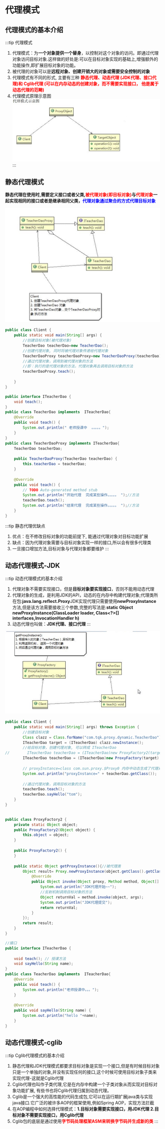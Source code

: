 # 代理模式

## 代理模式的基本介绍

:::tip 代理模式
1. 代理模式：为**一个对象提供一个替身**，以控制对这个对象的访问。即通过代理对象访问目标对象.这样做的好处是:可以在目标对象实现的基础上,增强额外的功能操作,即扩展目标对象的功能。
2. 被代理的对象可以是**远程对象、创建开销大的对象或需要安全控制的对象**
3. 代理模式有不同的形式, 主要有三种 <font color='red'><strong>静态代理、动态代理 (JDK代理、接口代理)和 Cglib代理 (可以在内存动态的创建对象，而不需要实现接口， 他是属于动态代理的范畴)</strong></font>
4. 代理模式原理示意图
<a data-fancybox title="代理模式原理" href="./image/proxy.jpg">![代理模式原理](./image/proxy.jpg)</a>
:::

## 静态代理模式

**静态代理在使用时,需要定义接口或者父类,<font color='red'><strong>被代理对象(即目标对象)</strong></font>与<font color='red'><strong>代理对象</strong></font>一起实现相同的接口或者是继承相同父类，<font color='blue'>代理对象通过聚合的方式代理目标对象</font>**

<a data-fancybox title="静态代理模式" href="./image/proxystatic.jpg">![静态代理模式](./image/proxystatic.jpg)</a>

```java
public class Client {
    public static void main(String[] args) {
        //创建目标对象(被代理对象)
        TeacherDao teacherDao=new TeacherDao();
        //创建代理对象, 同时将被代理对象传递给代理对象
        TeacherDaoProxy teacherDaoProxy=new TeacherDaoProxy(teacherDao);
        //通过代理对象，调用到被代理对象的方法
        //即：执行的是代理对象的方法，代理对象再去调用目标对象的方法
        teacherDaoProxy.teach();

    }
}
```
```java
public interface ITeacherDao {
    void teach();
}
public class TeacherDao implements  ITeacherDao{
    @Override
    public void teach() {
        System.out.println(" 老师授课中  。。。。。");
    }
}
public class TeacherDaoProxy implements ITeacherDao{
    TeacherDao teacherDao;

    public TeacherDaoProxy(TeacherDao teacherDao) {
        this.teacherDao = teacherDao;
    }

    @Override
    public void teach() {
        // TODO Auto-generated method stub
        System.out.println("开始代理  完成某些操作。。。。。 ");//方法
        teacherDao.teach();
        System.out.println("结束代理  完成某些操作。。。。。 ");//方法
    }
}
```
:::tip 静态代理优缺点
1. 优点：在不修改目标对象的功能前提下, 能通过代理对象对目标功能扩展
2. 缺点：因为代理对象需要与目标对象实现一样的接口,所以会有很多代理类
3. 一旦接口增加方法,目标对象与代理对象都要维护
:::
## 动态代理模式-JDK

:::tip 动态代理模式的基本介绍
1. 代理对象不需要实现接口，但是**目标对象要实现接口**，否则不能用动态代理
2. 代理对象的生成，是利用JDK的API，动态的在内存中构建代理对象;代理类所在包:**java.lang.reflect.Proxy**JDK实现代理只需要使用**newProxyInstance**方法,但是该方法需要接收三个参数,完整的写法是:**static Object newProxyInstance(ClassLoader loader, Class<?>[] interfaces,InvocationHandler h)**
3. 动态代理也叫做：**JDK代理、接口代理**
:::

<a data-fancybox title="动态代理模式" href="./image/proxydynamic.jpg">![动态代理模式](./image/proxydynamic.jpg)</a>

```java
public class Client {
    public static void main(String[] args) throws Exception {
        //创建目标对象
        Class clazz = Class.forName("com.tqk.proxy.dynamic.TeacherDao");
        ITeacherDao target = (ITeacherDao) clazz.newInstance();
        //给目标对象，创建代理对象, 可以转成 ITeacherDao
//        ITeacherDao teacherDao = (ITeacherDao)new ProxyFactory2(target).getProxyInstance();
        ITeacherDao teacherDao = (ITeacherDao)new ProxyFactory(target).getProxyInstance(target);

        // proxyInstance=class com.sun.proxy.$Proxy0 内存中动态生成了代理对象
        System.out.println("proxyInstance=" + teacherDao.getClass());

        //通过代理对象，调用目标对象的方法
        teacherDao.teach();
        teacherDao.sayHello("tom");
    }
}
```
```java

public class ProxyFactory2 {
    private static Object object;
    public ProxyFactory2(Object object) {
        this.object = object;
    }

    public ProxyFactory2() {
    }

    public static Object getProxyInstance(){//被代理类
        Object result= Proxy.newProxyInstance(object.getClass().getClassLoader(),object.getClass().getInterfaces(), new InvocationHandler() {
            @Override
            public Object invoke(Object proxy, Method method, Object[] args) throws Throwable {
                System.out.println("JDK代理开始~~");
                //反射机制调用目标对象的方法
                Object returnVal = method.invoke(object, args);
                System.out.println("JDK代理提交");
                return returnVal;
            }
        });
        return result;
    }
}
```

```java
//接口
public interface ITeacherDao {

	void teach(); // 授课方法
	void sayHello(String name);
}
public class TeacherDao implements  ITeacherDao{
    @Override
    public void teach() {
        System.out.println("老师授课中。。。");
    }

    @Override
    public void sayHello(String name) {
        System.out.println("hello "+name);
    }
}
```

## 动态代理模式-cglib

:::tip Cglib代理模式的基本介绍
1. 静态代理和JDK代理模式都要求目标对象是实现一个接口,但是有时候目标对象只是一个单独的对象,并没有实现任何的接口,这个时候可使用目标对象子类来实现代理-这就是Cglib代理
2. Cglib代理也叫作子类代理,它是在内存中构建一个子类对象从而实现对目标对象功能扩展, 有些书也将Cglib代理归属到动态代理。
3. Cglib是一个强大的高性能的代码生成包,它可以在运行期扩展java类与实现java接口.它广泛的被许多AOP的框架使用,例如Spring AOP，实现方法拦截
4. 在AOP编程中如何选择代理模式：**1.目标对象需要实现接口，用JDK代理  2.目标对象不需要实现接口，用Cglib代理**
5. Cglib包的底层是通过使用<font color='red'><strong>字节码处理框架ASM来转换字节码并生成新的类</strong></font>
:::
